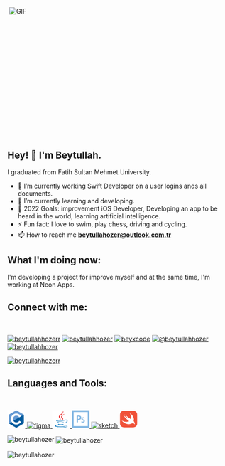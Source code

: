 <img align="right" alt="GIF" src="https://github.com/abhisheknaiidu/abhisheknaiidu/blob/master/code.gif?raw=true" width="500" height="320" />

## Hey! 👋  I'm Beytullah.
  I graduated from Fatih Sultan Mehmet University.
- 🔭 I’m currently working Swift Developer on a user logins ands all documents.
- 🌱 I’m currently learning and developing. 
- 🥅 2022 Goals: improvement iOS Developer, Developing an app to be heard in the world, learning artificial intelligence.
- ⚡  Fun fact: I love to swim, play chess, driving and cycling.
- 📫 How to reach me **beytullahozer@outlook.com.tr**

## What I'm doing now:
I'm developing a project for improve myself and at the same time, I'm working at Neon Apps.
<br />

## Connect with me:
<br />
<p align="left">
<a href="https://twitter.com/beytullahhozerr" target="blank"><img align="center" src="https://raw.githubusercontent.com/rahuldkjain/github-profile-readme-generator/master/src/images/icons/Social/twitter.svg" alt="beytullahhozerr" height="30" width="40" /></a>
<a href="https://linkedin.com/in/beytullahhozer" target="blank"><img align="center" src="https://raw.githubusercontent.com/rahuldkjain/github-profile-readme-generator/master/src/images/icons/Social/linked-in-alt.svg" alt="beytullahhozer" height="30" width="40" /></a>
<a href="https://instagram.com/beyxcode" target="blank"><img align="center" src="https://raw.githubusercontent.com/rahuldkjain/github-profile-readme-generator/master/src/images/icons/Social/instagram.svg" alt="beyxcode" height="30" width="40" /></a>
<a href="https://medium.com/@beytullahhozer" target="blank"><img align="center" src="https://raw.githubusercontent.com/rahuldkjain/github-profile-readme-generator/master/src/images/icons/Social/medium.svg" alt="@beytullahhozer" height="30" width="40" /></a>
<a href="https://www.hackerrank.com/beytullahhozer" target="blank"><img align="center" src="https://raw.githubusercontent.com/rahuldkjain/github-profile-readme-generator/master/src/images/icons/Social/hackerrank.svg" alt="beytullahhozer" height="30" width="40" /></a>
<p align="left"> <a href="https://twitter.com/beytullahhozerr" target="blank"><img src="https://img.shields.io/twitter/follow/beytullahhozerr?logo=twitter&style=for-the-badge" alt="beytullahhozerr" /></a> </p>

## Languages and Tools:
<br />
<p align="left"> <a href="https://www.cprogramming.com/" target="_blank" rel="noreferrer"> <img src="https://raw.githubusercontent.com/devicons/devicon/master/icons/c/c-original.svg" alt="c" width="40" height="40"/> </a> <a href="https://www.figma.com/" target="_blank" rel="noreferrer"> <img src="https://www.vectorlogo.zone/logos/figma/figma-icon.svg" alt="figma" width="40" height="40"/> </a> <a href="https://www.java.com" target="_blank" rel="noreferrer"> <img src="https://raw.githubusercontent.com/devicons/devicon/master/icons/java/java-original.svg" alt="java" width="40" height="40"/> </a> <a href="https://www.photoshop.com/en" target="_blank" rel="noreferrer"> <img src="https://raw.githubusercontent.com/devicons/devicon/master/icons/photoshop/photoshop-line.svg" alt="photoshop" width="40" height="40"/> </a> <a href="https://www.sketch.com/" target="_blank" rel="noreferrer"> <img src="https://www.vectorlogo.zone/logos/sketchapp/sketchapp-icon.svg" alt="sketch" width="40" height="40"/> </a> <a href="https://developer.apple.com/swift/" target="_blank" rel="noreferrer"> <img src="https://raw.githubusercontent.com/devicons/devicon/master/icons/swift/swift-original.svg" alt="swift" width="40" height="40"/> </a> </p>

<p><img align="left" src="https://github-readme-stats.vercel.app/api/top-langs?username=beytullahozer&show_icons=true&locale=en&layout=compact" alt="beytullahozer" /></p>

<p>&nbsp;<img align="center" src="https://github-readme-stats.vercel.app/api?username=beytullahozer&show_icons=true&locale=en" alt="beytullahozer" /></p>

<p><img align="center" src="https://github-readme-streak-stats.herokuapp.com/?user=beytullahozer&" alt="beytullahozer" /></p>
